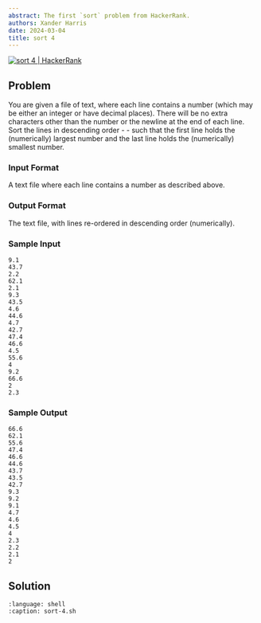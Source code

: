 ```yaml
---
abstract: The first `sort` problem from HackerRank.
authors: Xander Harris
date: 2024-03-04
title: sort 4
---
```


[![sort 4 | HackerRank](https://img.shields.io/badge/HackerRank-green?style=for-the-badge&logo=hackerrank&label=sort%204)](https://www.hackerrank.com/challenges/text-processing-sort-4)

## Problem

You are given a file of text, where each line contains a number (which may be either an integer or have decimal places). There will be no extra characters other than the number or the newline at the end of each line. Sort the lines in descending order - - such that the first line holds the (numerically) largest number and the last line holds the (numerically) smallest number.

### Input Format

A text file where each line contains a number as described above.

### Output Format

The text file, with lines re-ordered in descending order (numerically).

### Sample Input

```{code-block} shell
9.1
43.7
2.2
62.1
2.1
9.3
43.5
4.6
44.6
4.7
42.7
47.4
46.6
4.5
55.6
4
9.2
66.6
2
2.3
```

### Sample Output

```{code-block} shell
66.6
62.1
55.6
47.4
46.6
44.6
43.7
43.5
42.7
9.3
9.2
9.1
4.7
4.6
4.5
4
2.3
2.2
2.1
2
```

## Solution

```{literalinclude} sort-4.sh
:language: shell
:caption: sort-4.sh
```
